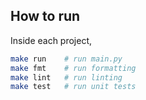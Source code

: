 ## How to run
Inside each project,
```bash
make run    # run main.py
make fmt    # run formatting
make lint   # run linting
make test   # run unit tests
```
